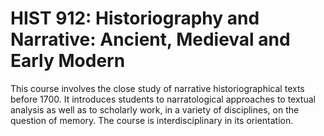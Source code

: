 # HIST 912: Historiography and Narrative: Ancient, Medieval and Early Modern

This course involves the close study of narrative historiographical texts before 1700. It introduces students to narratological approaches to textual analysis as well as to scholarly work, in a variety of disciplines, on the question of memory. The course is interdisciplinary in its orientation.